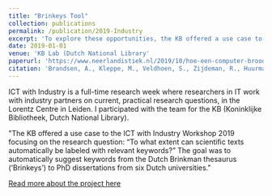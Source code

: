```yaml
---
title: "Brinkeys Tool"
collection: publications
permalink: /publication/2019-Industry
excerpt: 'To explore these opportunities, the KB offered a use case to the ICT with Industry Workshop 2019 focusing on the research question: “To what extent can scientific texts automatically be labeled with relevant keywords?” The goal was to automatically suggest keywords from the Dutch Brinkman thesaurus (‘Brinkeys’) to PhD dissertations from six Dutch universities.'
date: 2019-01-01
venue: 'KB Lab (Dutch National Library'
paperurl: 'https://www.neerlandistiek.nl/2019/10/hoe-een-computer-broodjeaapverhalen-leert-categoriseren/'
citation: 'Brandsen, A., Kleppe, M., Veldhoen, S., Zijdeman, R., Huurman, H., Vos, H. De, Goes, K., Huang, L., Kim, A., Mesbah, S., Reuver, M., Wang, S., Hendrickx, I. (2019). &quot;Brinkeys..&quot; <i>KB Lab:The Hague, the Netherlands</i>.'
---
```


ICT with Industry is a full-time research week where researchers in IT work with industry partners on current, practical research questions, in the Lorentz Centre in Leiden. I participated with the team for the KB (Koninklijke Bibliotheek, Dutch National Library). 

"The KB offered a use case to the ICT with Industry Workshop 2019 focusing on the research question: “To what extent can scientific texts automatically be labeled with relevant keywords?” The goal was to automatically suggest keywords from the Dutch Brinkman thesaurus (‘Brinkeys’) to PhD dissertations from six Dutch universities."

[Read more about the project here](https://lab.kb.nl/tool/brinkeys-tool)
